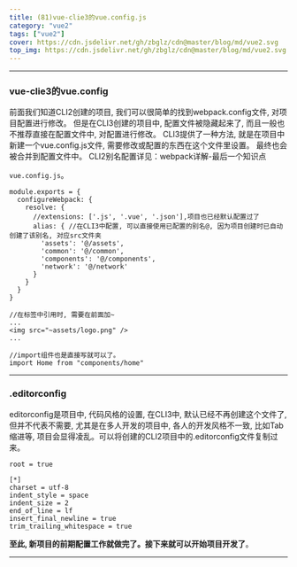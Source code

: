 ```yaml
---
title: (81)vue-clie3的vue.config.js
category: "vue2"
tags: ["vue2"]
cover: https://cdn.jsdelivr.net/gh/zbglz/cdn@master/blog/md/vue2.svg
top_img: https://cdn.jsdelivr.net/gh/zbglz/cdn@master/blog/md/vue2.svg
---
```


***

### vue-clie3的vue.config

前面我们知道CLI2创建的项目, 我们可以很简单的找到webpack.config文件, 对项目配置进行修改。 但是在CLI3创建的项目中, 配置文件被隐藏起来了, 而且一般也不推荐直接在配置文件中, 对配置进行修改。 CLI3提供了一种方法, 就是在项目中新建一个vue.config.js文件, 需要修改或配置的东西在这个文件里设置。 最终也会被合并到配置文件中。
CLI2别名配置详见：webpack详解-最后一个知识点

`vue.config.js`。


    module.exports = {
      configureWebpack: {
        resolve: {
          //extensions: ['.js', '.vue', '.json'],项目也已经默认配置过了
          alias: { //在CLI3中配置, 可以直接使用已配置的别名@, 因为项目创建时已自动创建了该别名, 对应src文件夹
            'assets': '@/assets',
            'common': '@/common',
            'components': '@/components',
            'network': '@/network'
          }
        }
      }
    }
    
    //在标签中引用时, 需要在前面加~
    ...
    <img src="~assets/logo.png" />
    ...
    
    //import组件也是直接写就可以了。
    import Home from "components/home"


***


### .editorconfig

editorconfig是项目中, 代码风格的设置, 在CLI3中, 默认已经不再创建这个文件了, 但并不代表不需要,  尤其是在多人开发的项目中, 各人的开发风格不一致, 比如Tab缩进等, 项目会显得凌乱。可以将创建的CLI2项目中的.editorconfig文件复制过来。


    root = true
    
    [*]
    charset = utf-8
    indent_style = space
    indent_size = 2
    end_of_line = lf
    insert_final_newline = true
    trim_trailing_whitespace = true


**至此, 新项目的前期配置工作就做完了。接下来就可以开始项目开发了**。


***